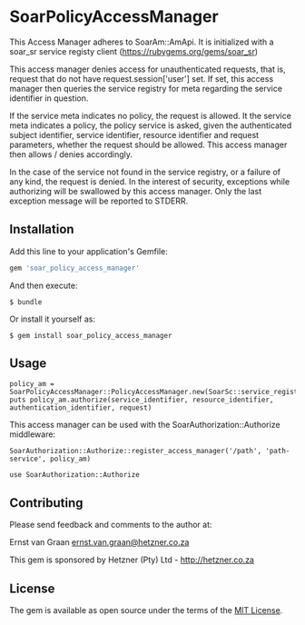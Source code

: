 # SoarPolicyAccessManager

This Access Manager adheres to SoarAm::AmApi. It is initialized with a soar_sr service registy client (https://rubygems.org/gems/soar_sr)

This access manager denies access for unauthenticated requests, that is, request that do not have request.session['user'] set. If set, this access manager then queries the service registry for meta regarding the service identifier in question.

If the service meta indicates no policy, the request is allowed. It the service meta indicates a policy, the policy service is asked, given the authenticated subject identifier, service identifier, resource identifier and request parameters, whether the request should be allowed. This access manager then allows / denies accordingly.

In the case of the service not found in the service registry, or a failure of any kind, the request is denied. In the interest of security, exceptions while authorizing will be swallowed by this access manager. Only the last exception message will be reported to STDERR.

## Installation

Add this line to your application's Gemfile:

```ruby
gem 'soar_policy_access_manager'
```

And then execute:

    $ bundle

Or install it yourself as:

    $ gem install soar_policy_access_manager

## Usage

```
policy_am = SoarPolicyAccessManager::PolicyAccessManager.new(SoarSc::service_registry)
puts policy_am.authorize(service_identifier, resource_identifier, authentication_identifier, request)
```

This access manager can be used with the SoarAuthorization::Authorize middleware:

```
SoarAuthorization::Authorize::register_access_manager('/path', 'path-service', policy_am)

use SoarAuthorization::Authorize
```

## Contributing

Please send feedback and comments to the author at:

Ernst van Graan <ernst.van.graan@hetzner.co.za>

This gem is sponsored by Hetzner (Pty) Ltd - http://hetzner.co.za

## License

The gem is available as open source under the terms of the [MIT License](http://opensource.org/licenses/MIT).
